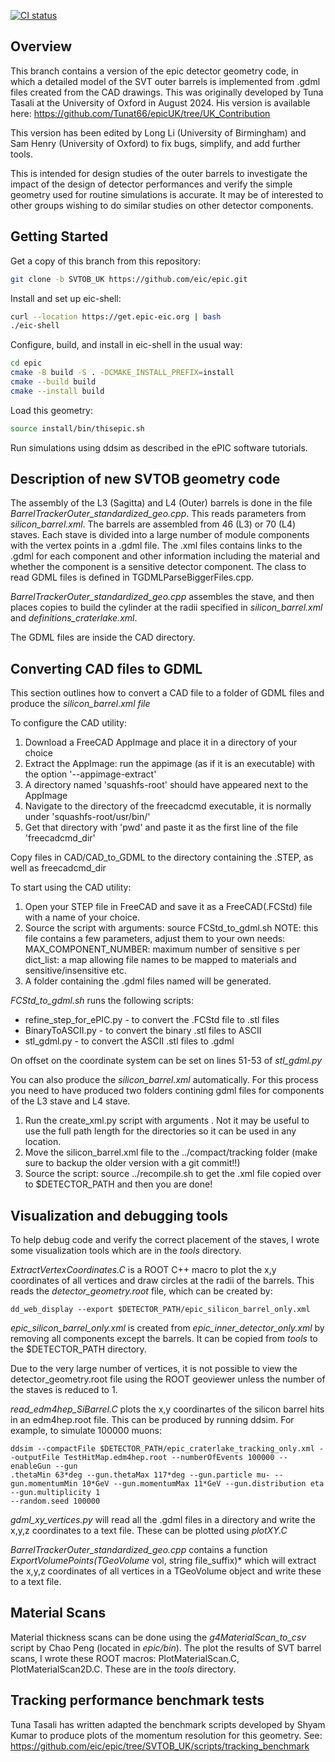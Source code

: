 [![CI status](https://github.com/eic/epic/actions/workflows/linux-eic-shell.yml/badge.svg)](https://github.com/eic/epic/actions/workflows/linux-eic-shell.yml)

Overview
--------

This branch contains a version of the epic detector geometry code, in which a detailed model of the SVT outer barrels is implemented from .gdml files created from the CAD drawings. This was originally developed by Tuna Tasali at the University of Oxford in August 2024. His version is available here: https://github.com/Tunat66/epicUK/tree/UK_Contribution

This version has been edited by Long Li (University of Birmingham) and Sam Henry (University of Oxford) to fix bugs, simplify, and add further tools.

This is intended for design studies of the outer barrels to investigate the impact of the design of detector performances and verify the simple geometry used for routine simulations is accurate. It may be of interested to other groups wishing to do similar studies on other detector components.



Getting Started
---------------

Get a copy of this branch from this repository:
```bash
git clone -b SVTOB_UK https://github.com/eic/epic.git
```
Install and set up eic-shell:
```bash
curl --location https://get.epic-eic.org | bash
./eic-shell
```

Configure, build, and install in eic-shell in the usual way:
```bash
cd epic
cmake -B build -S . -DCMAKE_INSTALL_PREFIX=install
cmake --build build
cmake --install build
```
Load this geometry:
```bash
source install/bin/thisepic.sh
```

Run simulations using ddsim as described in the ePIC software tutorials.


Description of new SVTOB geometry code
--------------------------------------------

The assembly of the L3 (Sagitta) and L4 (Outer) barrels is done in the file *BarrelTrackerOuter_standardized_geo.cpp*. This reads parameters from *silicon_barrel.xml*. The barrels are assembled from 46 (L3) or 70 (L4) staves. Each stave is divided into a large number of module components with the vertex points in a .gdml file. The .xml files contains links to the .gdml for each component and other information including the material and whether the component is a sensitive detector component. The class to read GDML files is defined in TGDMLParseBiggerFiles.cpp.

*BarrelTrackerOuter_standardized_geo.cpp* assembles the stave, and then places copies to build the cylinder at the radii specified in *silicon_barrel.xml* and *definitions_craterlake.xml*.

The GDML files are inside the CAD directory.

Converting CAD files to GDML
------------------------------

This section outlines how to convert a CAD file to a folder of GDML files and produce the *silicon_barrel.xml file*

To configure the CAD utility:
<ol>
<li>Download a FreeCAD AppImage and place it in a directory of your choice</li>
<li>Extract the AppImage: run the appimage (as if it is an executable) with the option '--appimage-extract'</li>
<li>A directory named 'squashfs-root' should have appeared next to the AppImage</li>
<li>Navigate to the directory of the freecadcmd executable, it is normally under 'squashfs-root/usr/bin/'</li>
<li>Get that directory with 'pwd' and paste it as the first line of the file 'freecadcmd_dir'</li>
</ol>
Copy files in CAD/CAD_to_GDML to the directory containing the .STEP, as well as freecadcmd_dir

To start using the CAD utility:
<ol>
<li>Open your STEP file in FreeCAD and save it as a FreeCAD(.FCStd) file with a name of your choice.</li>
<li>Source the script with arguments: source FCStd_to_gdml.sh <FreeCAD_file_name>
    NOTE: this file contains a few parameters, adjust them to your own needs: 
        MAX_COMPONENT_NUMBER: maximum number of sensitive <module_component/>s per <module/>
        dict_list: a map allowing file names to be mapped to materials and sensitive/insensitive etc. </li>
<li>A folder containing the .gdml files named <FreeCAD_file_name> will be generated.</li>
</ol>

*FCStd_to_gdml.sh* runs the following scripts:
<ul>
<li>refine_step_for_ePIC.py - to convert the .FCStd file to .stl files</li>
<li>BinaryToASCII.py - to convert the binary .stl files to ASCII</li>
<li>stl_gdml.py - to convert the ASCII .stl files to .gdml</li>
</ul>

On offset on the coordinate system can be set on lines 51-53 of *stl_gdml.py*

You can also produce the *silicon_barrel.xml* automatically. For this process you need to have produced two folders contining gdml files 
for components of the L3 stave and L4 stave. 
<ol>
<li>Run the create_xml.py script with arguments <L3_stave_gdml_folder_name> <L4_stave_gdml_folder_name>. Not it may be useful to use the full path length for the directories so it can be used in any location.</li>
<li>Move the silicon_barrel.xml file to the ../compact/tracking folder (make sure to backup the older version with a git commit!!)</li>
<li>Source the script: source ../recompile.sh to get the .xml file copied over to $DETECTOR_PATH and then you are done!</li>
</ol>



Visualization and debugging tools
-----------------------------------

To help debug code and verify the correct placement of the staves, I wrote some visualization tools which are in the *tools* directory.

*ExtractVertexCoordinates.C* is a ROOT C++ macro to plot the x,y coordinates of all vertices and draw circles at the radii of the barrels. This reads the *detector_geometry.root* file, which can be created by:
```
dd_web_display --export $DETECTOR_PATH/epic_silicon_barrel_only.xml
```
*epic_silicon_barrel_only.xml* is created from *epic_inner_detector_only.xml* by removing all components except the barrels. It can be copied from *tools* to the $DETECTOR_PATH directory.

Due to the very large number of vertices, it is not possible to view the detector_geometry.root file using the ROOT geoviewer unless the number of the staves is reduced to 1.

*read_edm4hep_SiBarrel.C* plots the x,y coordinartes of the silicon barrel hits in an edm4hep.root file. This can be produced by running ddsim. For example, to simulate 100000 muons:
```
ddsim --compactFile $DETECTOR_PATH/epic_craterlake_tracking_only.xml --outputFile TestHitMap.edm4hep.root --numberOfEvents 100000 --enableGun --gun
.thetaMin 63*deg --gun.thetaMax 117*deg --gun.particle mu- --gun.momentumMin 10*GeV --gun.momentumMax 11*GeV --gun.distribution eta --gun.multiplicity 1 
--random.seed 100000
```

*gdml_xy_vertices.py* will read all the .gdml files in a directory and write the x,y,z coordinates to a text file. These can be plotted using *plotXY.C*

*BarrelTrackerOuter_standardized_geo.cpp* contains a function *ExportVolumePoints(TGeoVolume* vol, string file_suffix)* which will extract the x,y,z coordinates of all vertices in a TGeoVolume object and write these to a text file.


Material Scans
---------------

Material thickness scans can be done using the *g4MaterialScan_to_csv* script by Chao Peng (located in *epic/bin*). The plot the results of SVT barrel scans, I wrote these ROOT macros: PlotMaterialScan.C, PlotMaterialScan2D.C. These are in the *tools* directory.


Tracking performance benchmark tests
-----------------------------------------

Tuna Tasali has written adapted the benchmark scripts developed by Shyam Kumar to produce plots of the momentum resolution for this geometry. See: https://github.com/eic/epic/tree/SVTOB_UK/scripts/tracking_benchmark

